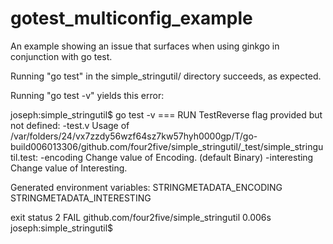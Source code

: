 # gotest_multiconfig_example
An example showing an issue that surfaces when using ginkgo in conjunction with go test.

Running "go test" in the simple_stringutil/ directory succeeds, as expected.

Running "go test -v" yields this error:

joseph:simple_stringutil$ go test -v
=== RUN   TestReverse
flag provided but not defined: -test.v
Usage of /var/folders/24/vx7zzdy56wzf64sz7kw57hyh0000gp/T/go-build006013306/github.com/four2five/simple_stringutil/_test/simple_stringutil.test:
  -encoding
    	Change value of Encoding. (default Binary)
  -interesting
    	Change value of Interesting.

Generated environment variables:
   STRINGMETADATA_ENCODING
   STRINGMETADATA_INTERESTING

exit status 2
FAIL	github.com/four2five/simple_stringutil	0.006s
joseph:simple_stringutil$
